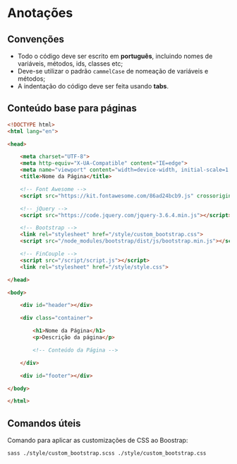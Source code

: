 # Anotações

## Convenções
- Todo o código deve ser escrito em **português**, incluindo nomes de variáveis, métodos, ids, classes etc;
- Deve-se utilizar o padrão `cammelCase` de nomeação de variáveis e métodos;
- A indentação do código deve ser feita usando **tabs**.

## Conteúdo base para páginas

``` html
<!DOCTYPE html>
<html lang="en">

<head>

    <meta charset="UTF-8">
    <meta http-equiv="X-UA-Compatible" content="IE=edge">
    <meta name="viewport" content="width=device-width, initial-scale=1.0">
    <title>Nome da Página</title>

    <!-- Font Awesome -->
    <script src="https://kit.fontawesome.com/86ad24bcb9.js" crossorigin="anonymous"></script>

    <!-- jQuery -->
    <script src="https://code.jquery.com/jquery-3.6.4.min.js"></script>

    <!-- Bootstrap -->
    <link rel="stylesheet" href="/style/custom_bootstrap.css">
    <script src="/node_modules/bootstrap/dist/js/bootstrap.min.js"></script>

    <!-- FinCouple -->
    <script src="/script/script.js"></script>
    <link rel="stylesheet" href="/style/style.css">

</head>

<body>

    <div id="header"></div>

    <div class="container">

        <h1>Nome da Página</h1>
        <p>Descrição da página</p>

        <!-- Conteúdo da Página -->

    </div>

    <div id="footer"></div>

</body>

</html>
```

## Comandos úteis

Comando para aplicar as customizações de CSS ao Boostrap:
``` bash
sass ./style/custom_bootstrap.scss ./style/custom_bootstrap.css
```